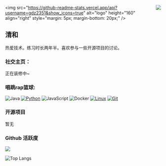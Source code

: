 <img align="right" src="https://count.getloli.com/get/@:gdz2351?theme=rule34">   <img src="https://github-readme-stats.vercel.app/api?username=gdz2351&show_icons=true" alt="logo" height="160" align="right" style="margin: 5px; margin-bottom: 20px;" /\>


## 清和

热爱技术。练习时长两年半。喜欢参与一些开源项目的讨论。


### **社交主页：**
正在装修中~

### **唱跳rap篮球:**

![Java](https://img.shields.io/badge/-Java-007396?style=flat-square&logo=java&logoColor=ffffff)
[![Python](https://img.shields.io/badge/-Python-3776AB?style=flat-square&logo=python&logoColor=ffffff)](https://www.python.org/)
![JavaScript](https://img.shields.io/badge/JavaScript-F7DF1E?style=flat-square&logo=JavaScript&logoColor=ffffff)
![Docker](https://img.shields.io/badge/Docker-2496ED?style=flat-square&logo=docker&logoColor=ffffff)
[![Linux](https://img.shields.io/badge/-Linux-333333?style=flat-square&logo=linux&logoColor=white)](https://www.linuxfoundation.org/)
[![Git](https://img.shields.io/badge/-Git-f05032?style=flat-square&logo=git&logoColor=white)](https://git-scm.com/)

### 开源项目
暂无

### Github 活跃度
[![](https://activity-graph.herokuapp.com/graph?username=gdz2351&theme=dracula)](https://github.com/ashutosh00710/github-readme-activity-graph)

![Top Langs](https://github-readme-stats.vercel.app/api/top-langs/?username=gdz2351&langs_count=6)



